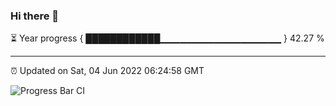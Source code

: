 ### Hi there 👋

⏳ Year progress { ████████████▁▁▁▁▁▁▁▁▁▁▁▁▁▁▁▁▁▁ } 42.27 %

---

⏰ Updated on Sat, 04 Jun 2022 06:24:58 GMT

![Progress Bar CI](https://github.com/ZhaoGui/ZhaoGui/workflows/Progress%20Bar%20CI/badge.svg)
